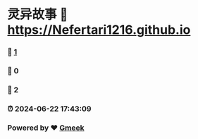 # 灵异故事 :link: https://Nefertari1216.github.io 
### :page_facing_up: [1](https://Nefertari1216.github.io/tag.html) 
### :speech_balloon: 0 
### :hibiscus: 2 
### :alarm_clock: 2024-06-22 17:43:09 
### Powered by :heart: [Gmeek](https://github.com/Meekdai/Gmeek)
